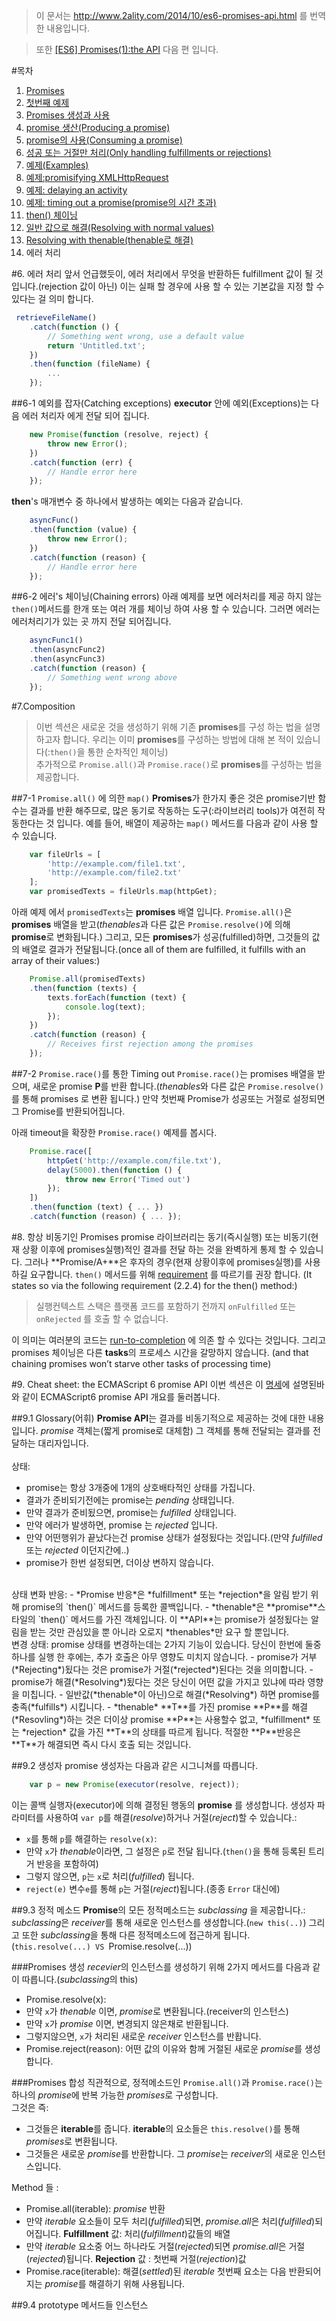 > 이 문서는 http://www.2ality.com/2014/10/es6-promises-api.html 를 번역한 내용입니다.

> 또한 [[ES6] Promises(1):the API](https://github.com/FEDevelopers/tech.description/wiki/%5BES6%5D-Promises(1):-the-API) 다음 편 입니다.


#목차
1. [Promises](https://github.com/FEDevelopers/tech.description/wiki/%5BES6%5D-Promises(1):-the-API#1-promises)
2. [첫번째 예제](https://github.com/FEDevelopers/tech.description/wiki/%5BES6%5D-Promises(1):-the-API#2-%EC%B2%AB%EB%B2%88%EC%A7%B8-%EC%98%88%EC%A0%9C)
3. [Promises 생성과 사용](https://github.com/FEDevelopers/tech.description/wiki/%5BES6%5D-Promises(1):-the-API#3promises-%EC%83%9D%EC%84%B1%EA%B3%BC-%EC%82%AC%EC%9A%A9)
 1. [promise 생산(Producing a promise)](https://github.com/FEDevelopers/tech.description/wiki/%5BES6%5D-Promises(1):-the-API#3-1-promise-%EC%83%9D%EC%82%B0producing-a-promise)
 2. [promise의 사용(Consuming a promise)](https://github.com/FEDevelopers/tech.description/wiki/%5BES6%5D-Promises(1):-the-API#32-promise%EC%9D%98-%EC%82%AC%EC%9A%A9consuming-a-promise)
 3. [성공 또는 거절만 처리(Only handling fulfillments or rejections)](https://github.com/FEDevelopers/tech.description/wiki/%5BES6%5D-Promises(1):-the-API#33-%EC%84%B1%EA%B3%B5-%EB%98%90%EB%8A%94-%EA%B1%B0%EC%A0%88%EB%A7%8C-%EC%B2%98%EB%A6%AConly-handling-fulfillments-or-rejections)
4. [예제(Examples)](https://github.com/FEDevelopers/tech.description/wiki/%5BES6%5D-Promises(1):-the-API#4-%EC%98%88%EC%A0%9Cexamples)
 1. [예제:promisifying XMLHttpRequest](https://github.com/FEDevelopers/tech.description/wiki/%5BES6%5D-Promises(1):-the-API#41-%EC%98%88%EC%A0%9Cpromisifying-xmlhttprequest)
 2. [예제: delaying an activity](https://github.com/FEDevelopers/tech.description/wiki/%5BES6%5D-Promises(1):-the-API#42-%EC%98%88%EC%A0%9C-delaying-an-activity)
 3. [예제: timing out a promise(promise의 시간 초과)](https://github.com/FEDevelopers/tech.description/wiki/%5BES6%5D-Promises(1):-the-API#43-%EC%98%88%EC%A0%9C-timing-out-a-promisepromise%EC%9D%98-%EC%8B%9C%EA%B0%84-%EC%B4%88%EA%B3%BC)
5. [then() 체이닝](https://github.com/FEDevelopers/tech.description/wiki/%5BES6%5D-Promises(1):-the-API#5-then-%EC%B2%B4%EC%9D%B4%EB%8B%9D)
 1. [일반 값으로 해결(Resolving with normal values)](https://github.com/FEDevelopers/tech.description/wiki/%5BES6%5D-Promises(1):-the-API#51-%EC%9D%BC%EB%B0%98-%EA%B0%92%EC%9C%BC%EB%A1%9C-%ED%95%B4%EA%B2%B0resolving-with-normal-values)
 2. [Resolving with thenable(thenable로 해결)](https://github.com/FEDevelopers/tech.description/wiki/%5BES6%5D-Promises(1):-the-API#52-resolving-with-thenablethenable%EB%A1%9C-%ED%95%B4%EA%B2%B0)
6. 에러 처리

#6. 에러 처리
 앞서 언급했듯이, 에러 처리에서 무엇을 반환하든 fulfillment 값이 될 것입니다.(rejection 값이 아닌) 이는 실패 할 경우에 사용 할 수 있는 기본값을 지정 할 수 있다는 걸 의미 합니다.

```` javascript
 retrieveFileName()
    .catch(function () {
        // Something went wrong, use a default value
        return 'Untitled.txt';
    })
    .then(function (fileName) {
        ...
    });
````

##6-1 예외를 잡자(Catching exceptions)
 **executor** 안에 예외(Exceptions)는 다음 에러 처리자 에게 전달 되어 집니다.

```` javascript
    new Promise(function (resolve, reject) {
        throw new Error();
    })
    .catch(function (err) {
        // Handle error here
    });
````

**then**'s 매개변수 중 하나에서 발생하는 예외는 다음과 같습니다.

```` javascript
    asyncFunc()
    .then(function (value) {
        throw new Error();
    })
    .catch(function (reason) {
        // Handle error here
    });
````

##6-2 에러's 체이닝(Chaining errors)
 아래 예제를 보면 에러처리를 제공 하지 않는 `then()`메서드를 한개 또는 여러 개를 체이닝 하여 사용 할 수 있습니다. 그러면 에러는 에러처리기가 있는 곳 까지 전달 되어집니다.

```` javascript
    asyncFunc1()
    .then(asyncFunc2)
    .then(asyncFunc3)
    .catch(function (reason) {
        // Something went wrong above
    });
````

#7.Composition
> 이번 섹션은 새로운 것을 생성하기 위해 기존 **promises**를 구성 하는 법을 설명하고자 합니다. 우리는 이미 **promises**를 구성하는 방법에 대해 본 적이 있습니다(:`then()`을 통한 순차적인 체이닝)<br>
추가적으로 `Promise.all()`과 `Promise.race()`로 **promises**를 구성하는 법을 제공합니다.

##7-1 `Promise.all()` 에 의한 `map()`
 **Promises**가 한가지 좋은 것은 promise기반 함수는 결과를 반환 해주므로, 많은 동기로 작동하는 도구(:라이브러리 tools)가 여전히 작동한다는 것 입니다. 예를 들어, 배열이 제공하는 `map()` 메서드를 다음과 같이 사용 할 수 있습니다.

```` javascript
    var fileUrls = [
        'http://example.com/file1.txt',
        'http://example.com/file2.txt'
    ];
    var promisedTexts = fileUrls.map(httpGet);
````

아래 예제 에서 `promisedTexts`는 **promises** 배열 입니다. `Promise.all()`은 **promises** 배열을 받고(*thenables*과 다른 값은 `Promise.resolve()`에 의해 **promise**로 변화됩니다.) 그리고, 모든 **promises**가 성공(fulfilled)하면, 그것들의 값의 배열로 결과가 전달됩니다.(once all of them are fulfilled, it fulfills with an array of their values:)

```` javascript
    Promise.all(promisedTexts)
    .then(function (texts) {
        texts.forEach(function (text) {
            console.log(text);
        });
    })
    .catch(function (reason) {
        // Receives first rejection among the promises
    });
````

##7-2 `Promise.race()`를 통한 Timing out
`Promise.race()`는 promises 배열을 받으며, 새로운 promise **P**를 반환 합니다.(*thenables*와 다른 값은 `Promise.resolve()`를 통해 promises 로 변환 됩니다.)  만약 첫번째 Promise가 성공또는 거절로 설정되면 그 Promise를 반환되어집니다. 

아래 timeout을 확장한 `Promise.race()` 예제를 봅시다.
```` javascript
    Promise.race([
        httpGet('http://example.com/file.txt'),
        delay(5000).then(function () {
            throw new Error('Timed out')
        });
    ])
    .then(function (text) { ... })
    .catch(function (reason) { ... });
````

#8. 항상 비동기인 Promises
promise 라이브러리는 동기(즉시실행) 또는 비동기(현재 상황 이후에 promises실행)적인 결과를 전달 하는 것을 완벽하게 통제 할 수 있습니다.
그러나 **Promise/A+**은 후자의 경우(현재 상황이후에 promises실행)를 사용하길 요구합니다. 
`then()` 메서드를 위해 [requirement](https://promisesaplus.com/#point-34) 를 따르기를 권장 합니다. (It states so via the following requirement (2.2.4) for the then() method:)

> 실행컨텍스트 스택은 플랫폼 코드를 포함하기 전까지 `onFulfilled` 또는 `onRejected` 를 호출 할 수 없습니다.

이 의미는 여러분의 코드는 [run-to-completion](https://github.com/FEDevelopers/tech.description/wiki/%5BES6%5D-%EB%B9%84%EB%8F%99%EA%B8%B0-%ED%94%84%EB%A1%9C%EA%B7%B8%EB%9E%98%EB%B0%8D#2-3-run-to-completion-%EC%9D%98%EB%AF%B8%ED%95%B4%EC%84%9D%ED%95%98%EA%B8%B0-%EB%AA%A8%ED%98%B8%ED%95%9C-%EA%B3%A0%EC%9C%A0-%EC%9A%A9%EC%96%B4) 에 의존 할 수 있다는 것입니다. 
그리고 promises 체이닝은 다른  **tasks**의 프로세스 시간을 갈망하지 않습니다. (and that chaining promises won’t starve other tasks of processing time)

#9. Cheat sheet: the ECMAScript 6 promise API
 이번 섹션은 이 [명세](https://tc39.github.io/ecma262/#sec-promise-objects)에 설명된바와 같이  ECMAScript6 promise API 개요를 둘러봅니다.

##9.1 Glossary(어휘)
**Promise API**는 결과를 비동기적으로 제공하는 것에 대한 내용입니다. *promise* 객체는(짧게 promise로 대체함) 그 객체를 통해 전달되는 결과를 전달하는 대리자입니다.
<br><br>
상태:
- promise는 항상 3개중에 1개의 상호배타적인 상태를 가집니다.
 - 결과가 준비되기전에는 promise는 *pending* 상태입니다.
 - 만약 결과가 준비됬으면, promise는 *fulfilled* 상태입니다.
 - 만약 에러가 발생하면, promise 는 *rejected* 입니다.
- 만약 어떤행위가 끝났다는건 promise 상태가 설정됬다는 것입니다.(만약 *fulfilled* 또는 *rejected* 이던지간에..)
- promise가 한번 설정되면, 더이상 변하지 않습니다.

<br>
상태 변화 반응:
- *Promise 반응*은 *fulfillment* 또는 *rejection*을 알림 받기 위해 promise의 `then()` 메서드를 등록한 콜백입니다.
- *thenable*은 **promise**스타일의 `then()` 메서드를 가진 객체입니다. 이 **API**는 promise가 설정됬다는 알림을 받는 것만 관심있을 뿐 아니라 오로지 *thenables*만 요구 할 뿐입니다.

<br>
변경 상태: promise 상태를 변경하는데는 2가지 기능이 있습니다. 당신이 한번에 둘중 하나를 실행 한 후에는, 추가 호출은 아무 영향도 미치지 않습니다.
- promise가 거부(*Rejecting*)됬다는 것은 promise가 거절(*rejected*)된다는 것을 의미합니다.
- promise가 해결(*Resolving*)됬다는 것은 당신이 어떤 값을 가지고 있냐에 따라 영향을 미칩니다.
 - 일반값(*thenable*이 아닌)으로 해결(*Resolving*) 하면 promise를 충족(*fulfills*) 시킵니다.
 - *thenable* **T**를 가진 promise **P**를 해결(*Resovling*)하는 것은 더이상 promise **P**는 사용할수 없고, *fulfillment* 또는 *rejection* 값을 가진 **T**의 상태를 따르게 됩니다. 적절한 **P**반응은 **T**가 해결되면 즉시 다시 호출 되는 것입니다.

##9.2 생성자
 promise 생성자는 다음과 같은 시그니쳐를 따릅니다.

```` javascript
    var p = new Promise(executor(resolve, reject));
````

이는 콜백 실행자(executor)에 의해 결정된 행동의 **promise** 를 생성합니다. 생성자 파라미터를 사용하여 `var p`를 해결(*resolve*)하거나 거절(*reject*)할 수 있습니다.:
- `x`를 통해 `p`를 해결하는 `resolve(x)`:
 - 만약 `x`가 *thenable*이라면, 그 설정은 `p`로 전달 됩니다.(`then()`을 통해 등록된 트리거 반응을 포함하여)
 - 그렇지 않으면, `p`는 `x`로 처리(*fulfilled*) 됩니다.
- `reject(e)` 변수`e`를 통해 `p`는 거절(*reject*)됩니다.(종종  `Error` 대신에)

##9.3 정적 메소드
 **Promise**의 모든 정적메소드는 *subclassing* 을 제공합니다.: *subclassing*은 *receiver*를 통해 새로운 인스턴스를 생성합니다.(`new this(..)`) 그리고 또한 *subclassing*을 통해 다른 정적메소드에 접근하게 됩니다.(`this.resolve(...) VS `Promise.resolve(...))

###Promises 생성
*recevier*의 인스턴스를 생성하기 위해 2가지 메서드를 다음과 같이 따릅니다.(*subclassing*의 this)

- Promise.resolve(x):
 - 만약 `x`가 *thenable* 이면, *promise*로 변환됩니다.(receiver의 인스턴스)
 - 만약 `x`가 *promise* 이면, 변경되지 않은채로 반환됩니다.
 - 그렇지않으면, `x`가 처리된 새로운 *receiver* 인스턴스를 반홥니다.
- Promise.reject(reason): 어떤 값의 이유와 함께 거절된 새로운 *promise*를 생성합니다. 

###Promises 합성
 직관적으로, 정적메소드인 `Promise.all()`과 `Promise.race()`는 하나의 *promise*에 반복 가능한 *promises*로 구성합니다. <br>
그것은 즉:
- 그것들은 **iterable**를 줍니다. **iterable**의 요소들은 `this.resolve()`를 통해 *promises*로 변환됩니다.
- 그것들은 새로운 *promise*를 반환합니다. 그 *promise*는 *receiver*의 새로운 인스턴스입니다.

Method 들 :
- Promise.all(iterable): *promise* 반환
 - 만약 *iterable* 요소들이 모두 처리(*fulfilled*)되면, *promise.all*은 처리(*fulfilled*)되어집니다. **Fulfillment** 값: 처리(*fulfillment*)값들의 배열
 - 만약 *iterable* 요소중 어느 하나라도 거절(*rejected*)되면 *promise.all*은 거절(*rejected*)됩니다. **Rejection** 값 : 첫번째 거절(*rejection*)값
- Promise.race(iterable): 해결(*settled*)된 *iterable* 첫번째 요소는 다음 반환되어지는 *promise*를 해결하기 위해 사용됩니다. 

##9.4 prototype 메서드들 인스턴스